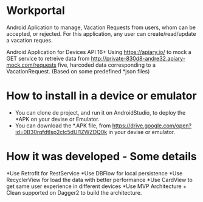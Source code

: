 # Workportal

Android Aplication to manage, Vacation Requests from users,  whom can be accepted, or rejected.
For this application, any user can create/read/update a vacation reques.


Android Application for Devices API 16+
Using https://apiary.io/ to mock a GET service to retreive data from http://private-830d8-andre32.apiary-mock.com/requests five, 
harcoded data corresponding to a VacationRequest. (Based on some predefined *json files)

# How to install in a device or  emulator
* You can  clone de project, and run it on AndroidStudio, to deploy the *APK on your devise or Emulator.
* You can download the *.APK file, from https://drive.google.com/open?id=0B30rqfdtIsp2clc5dUl1ZWZDQ0k in your devise or emulator.

# How it was developed  - Some details
*Use Retrofit for RestService
*Use DBFlow for local persistence
*Use RecyclerView for load the data with better performance
*Use CardView to get same user experience in different devices
*Use MVP Architecture + Clean supported on Dagger2 to build the architecture.




